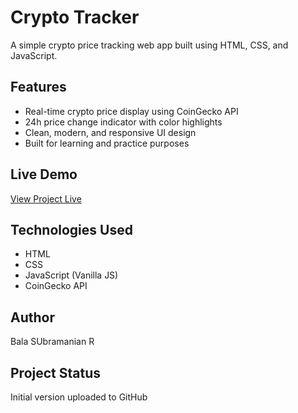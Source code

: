 # Crypto Tracker

A simple crypto price tracking web app built using HTML, CSS, and JavaScript.

## Features
- Real-time crypto price display using CoinGecko API
- 24h price change indicator with color highlights
- Clean, modern, and responsive UI design
- Built for learning and practice purposes

## Live Demo
[View Project Live](https://shyam-260706.github.io/crypto-tracker/)

## Technologies Used
- HTML
- CSS
- JavaScript (Vanilla JS)
- CoinGecko API

## Author
Bala SUbramanian R

## Project Status
Initial version uploaded to GitHub  
